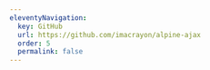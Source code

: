 ```yaml
---
eleventyNavigation:
  key: GitHub
  url: https://github.com/imacrayon/alpine-ajax
  order: 5
  permalink: false
---
```

